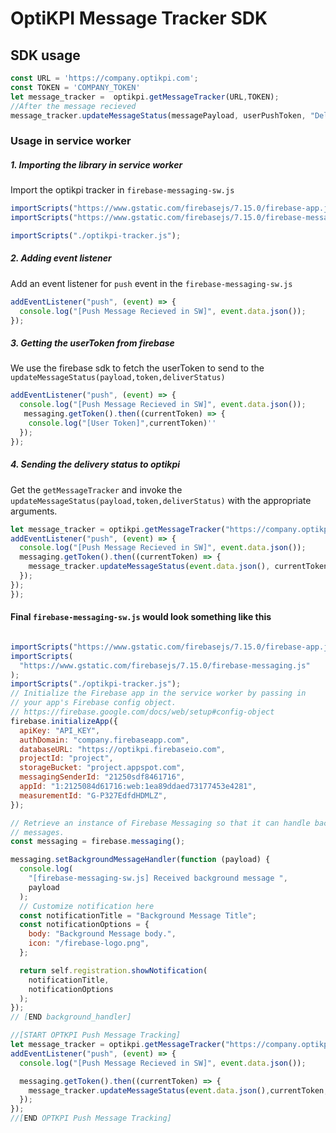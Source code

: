 # OptiKPI Message Tracker SDK

## SDK usage
```javascript
const URL = 'https://company.optikpi.com';
const TOKEN = 'COMPANY_TOKEN'
let message_tracker =  optikpi.getMessageTracker(URL,TOKEN);
//After the message recieved
message_tracker.updateMessageStatus(messagePayload, userPushToken, "Delivered")
```   

### Usage in service worker

##### 1. Importing the library in service worker

Import the optikpi tracker in `firebase-messaging-sw.js`
```javascript
importScripts("https://www.gstatic.com/firebasejs/7.15.0/firebase-app.js");
importScripts("https://www.gstatic.com/firebasejs/7.15.0/firebase-messaging.js");

importScripts("./optikpi-tracker.js");
```
##### 2. Adding event listener
Add an event listener for `push` event in the `firebase-messaging-sw.js`

```javascript
addEventListener("push", (event) => {
  console.log("[Push Message Recieved in SW]", event.data.json());
});
```

##### 3. Getting the userToken from firebase
We use the firebase sdk to fetch the userToken to send to the `updateMessageStatus(payload,token,deliverStatus)`
```javascript
addEventListener("push", (event) => {
  console.log("[Push Message Recieved in SW]", event.data.json());
   messaging.getToken().then((currentToken) => {
    console.log("[User Token]",currentToken)''
  });
});
```

##### 4. Sending the delivery status to optikpi
Get the `getMessageTracker` and invoke the  `updateMessageStatus(payload,token,deliverStatus)` with the appropriate arguments.
```javascript
let message_tracker = optikpi.getMessageTracker("https://company.optikpi.com","apiKey");
addEventListener("push", (event) => {
  console.log("[Push Message Recieved in SW]", event.data.json());
  messaging.getToken().then((currentToken) => {
    message_tracker.updateMessageStatus(event.data.json(), currentToken, "Delivered");
  });
});
});
```

#### Final `firebase-messaging-sw.js` would look something like this
```javascript

importScripts("https://www.gstatic.com/firebasejs/7.15.0/firebase-app.js");
importScripts(
  "https://www.gstatic.com/firebasejs/7.15.0/firebase-messaging.js"
);
importScripts("./optikpi-tracker.js");
// Initialize the Firebase app in the service worker by passing in
// your app's Firebase config object.
// https://firebase.google.com/docs/web/setup#config-object
firebase.initializeApp({
  apiKey: "API_KEY",
  authDomain: "company.firebaseapp.com",
  databaseURL: "https://optikpi.firebaseio.com",
  projectId: "project",
  storageBucket: "project.appspot.com",
  messagingSenderId: "21250sdf8461716",
  appId: "1:2125084d61716:web:1ea89ddaed73177453e4281",
  measurementId: "G-P327EdfdHDMLZ",
});

// Retrieve an instance of Firebase Messaging so that it can handle background
// messages.
const messaging = firebase.messaging();

messaging.setBackgroundMessageHandler(function (payload) {
  console.log(
    "[firebase-messaging-sw.js] Received background message ",
    payload
  );
  // Customize notification here
  const notificationTitle = "Background Message Title";
  const notificationOptions = {
    body: "Background Message body.",
    icon: "/firebase-logo.png",
  };

  return self.registration.showNotification(
    notificationTitle,
    notificationOptions
  );
});
// [END background_handler]

//[START OPTKPI Push Message Tracking]
let message_tracker = optikpi.getMessageTracker("https://company.optikpi.com","apiKey");
addEventListener("push", (event) => {
  console.log("[Push Message Recieved in SW]", event.data.json());

  messaging.getToken().then((currentToken) => {
    message_tracker.updateMessageStatus(event.data.json(),currentToken,"Delivered");
  });
});
//[END OPTKPI Push Message Tracking]
```